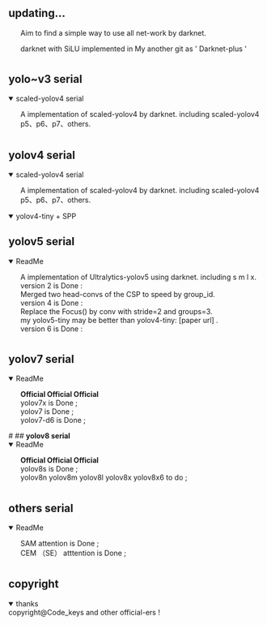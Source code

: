 ## <strong>updating...</strong>
<ul>Aim to find a simple way to use all net-work by darknet. <br> 

darknet with SiLU implemented in My another git as ' Darknet-plus ' <br> 
</ul>

#
## <strong> yolo~v3 serial</strong>
<details open>
<summary> scaled-yolov4 serial </summary>
<ul>A implementation of scaled-yolov4 by darknet. including scaled-yolov4 p5、p6、p7、others.<br>
</ul> 
</details>

#
## <strong>yolov4 serial</strong>
<details open>
<summary> scaled-yolov4 serial </summary>
<ul>A implementation of scaled-yolov4 by darknet. including scaled-yolov4 p5、p6、p7、others.<br>
</ul> 
</details>


<details open>
<summary> yolov4-tiny + SPP </summary> 
</details> 


## <strong>yolov5  serial</strong>
<details open>
<summary> ReadMe </summary> 
<ul>
A implementation of Ultralytics-yolov5 using darknet. including s m l x. <br>  
version 2 is Done : <br>
Merged two head-convs of the CSP to speed by group_id.<br>  
version 4 is Done : <br>
Replace the Focus() by conv with stride=2 and groups=3.<br>
my yolov5-tiny may be better than yolov4-tiny: [paper url] .<br>
version 6 is Done :
</ul>
</details>

#
## <strong> yolov7 serial </strong>
<details open>
<summary> ReadMe </summary> 
<ul> 
<strong>Official  Official  Official  <br> </strong>
yolov7x is Done ;
<br>
yolov7 is Done ;
<br>
yolov7-d6 is Done ;
 <br>
</ul>
</details> 
#
## <strong> yolov8 serial </strong>
<details open>
<summary> ReadMe </summary> 
<ul> 
<strong>Official  Official  Official  <br> </strong>
yolov8s is Done ;
<br>
yolov8n yolov8m yolov8l yolov8x yolov8x6 to do ;
<br>
</ul>
</details> 

#
## <strong> others serial </strong>
<details open>
<summary> ReadMe </summary> 
<ul>  
SAM attention is Done ;
<br>
CEM （SE） atttention is Done ;  
</ul>
</details> 

# 
## <strong>copyright</strong> 
<details open>
<summary> thanks </summary> 
copyright@Code_keys and other official-ers !
</details>
